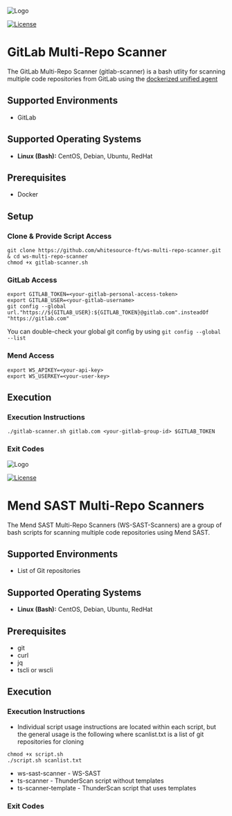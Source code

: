![Logo](https://resources.mend.io/mend-sig/logo/mend-dark-logo-horizontal.png)  

[![License](https://img.shields.io/badge/License-Apache%202.0-yellowgreen.svg)](https://opensource.org/licenses/Apache-2.0)

# GitLab Multi-Repo Scanner
The GitLab Multi-Repo Scanner (gitlab-scanner) is a bash utlity for scanning multiple code repositories from GitLab using the [dockerized unified agent](https://hub.docker.com/r/whitesourceft/dockerua)

## Supported Environments
- GitLab

## Supported Operating Systems
- **Linux (Bash):**	CentOS, Debian, Ubuntu, RedHat

## Prerequisites
- Docker

## Setup

### Clone & Provide Script Access
```
git clone https://github.com/whitesource-ft/ws-multi-repo-scanner.git & cd ws-multi-repo-scanner
chmod +x gitlab-scanner.sh
```
### GitLab Access
```
export GITLAB_TOKEN=<your-gitlab-personal-access-token>
export GITLAB_USER=<your-gitlab-username>
git config --global url."https://${GITLAB_USER}:${GITLAB_TOKEN}@gitlab.com".insteadOf "https://gitlab.com"
```
You can double-check your global git config by using ```git config --global --list```

### Mend Access
```
export WS_APIKEY=<your-api-key>
export WS_USERKEY=<your-user-key>
```

## Execution
### Execution Instructions
```
./gitlab-scanner.sh gitlab.com <your-gitlab-group-id> $GITLAB_TOKEN
```

### Exit Codes

![Logo](https://resources.mend.io/mend-sig/logo/mend-dark-logo-horizontal.png)  

[![License](https://img.shields.io/badge/License-Apache%202.0-yellowgreen.svg)](https://opensource.org/licenses/Apache-2.0)

# Mend SAST Multi-Repo Scanners
The Mend SAST Multi-Repo Scanners (WS-SAST-Scanners) are a group of bash scripts for scanning multiple code repositories using Mend SAST.

## Supported Environments
- List of Git repositories


## Supported Operating Systems
- **Linux (Bash):**	CentOS, Debian, Ubuntu, RedHat

## Prerequisites
- git
- curl
- jq 
- tscli or wscli


## Execution
### Execution Instructions
- Individual script usage instructions are located within each script, but the general usage is the following where scanlist.txt is a list of git repositories for cloning
```
chmod +x script.sh
./script.sh scanlist.txt
```
- ws-sast-scanner - WS-SAST
- ts-scanner - ThunderScan script without templates
- ts-scanner-template - ThunderScan script that uses templates

### Exit Codes


